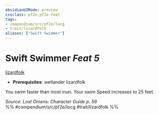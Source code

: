 ```yaml
---
obsidianUIMode: preview
cssclass: pf2e,pf2e-feat
tags:
- compendium/src/pf2e/locg
- trait/lizardfolk
aliases: ["Swift Swimmer"]
---
```

# Swift Swimmer  *Feat 5*  
[lizardfolk](lizardfolk-b1.md "Lizardfolk Ancestry & Heritage Trait")  

- **Prerequisites**: wetlander lizardfolk

You swim faster than most iruxi. Your swim Speed increases to 25 feet.

*Source: Lost Omens: Character Guide p. 59*  
%% #compendium/src/pf2e/locg #trait/lizardfolk %%